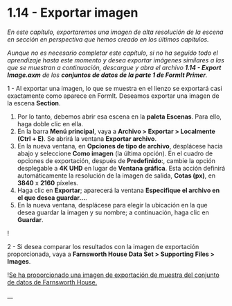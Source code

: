 # 1.14 - Exportar imagen

_En este capítulo, exportaremos una imagen de alta resolución de la escena en sección en perspectiva que hemos creado en los últimos capítulos._

_Aunque no es necesario completar este capítulo, si no ha seguido todo el aprendizaje hasta este momento y desea exportar imágenes similares a las que se muestran a continuación, descargue y abra el archivo_ _**1.14 - Export Image.axm**_ _de los_ _**conjuntos de datos de la parte 1 de FormIt Primer**._

1 - Al exportar una imagen, lo que se muestra en el lienzo se exportará casi exactamente como aparece en FormIt. Deseamos exportar una imagen de la escena **Section**.

1. Por lo tanto, debemos abrir esa escena en la **paleta Escenas**. Para ello, haga doble clic en ella.
2. En la barra **Menú principal**, vaya a **Archivo > Exportar > Localmente (Ctrl + E)**. Se abrirá la ventana **Exportar archivo**.
3. En la nueva ventana, en **Opciones de tipo de archivo**, desplácese hacia abajo y seleccione **Como imagen** (la última opción). En el cuadro de opciones de exportación, después de **Predefinido**:, cambie la opción desplegable a **4K UHD** en lugar de **Ventana gráfica**. Esta acción definirá automáticamente la resolución de la imagen de salida, **Cotas (px)**, en **3840** x **2160** píxeles.
4. Haga clic en **Exportar**; aparecerá la ventana **Especifique el archivo en el que desea guardar...**.
5. En la nueva ventana, desplácese para elegir la ubicación en la que desea guardar la imagen y su nombre; a continuación, haga clic en **Guardar**.

\![](<../../.gitbook/assets/0 (5).png>)

2 - Si desea comparar los resultados con la imagen de exportación proporcionada, vaya a **Farnsworth House Data Set > Supporting Files > Images**.

\![Se ha proporcionado una imagen de exportación de muestra del conjunto de datos de Farnsworth House.](<../../.gitbook/assets/1 (16).png>)

__
